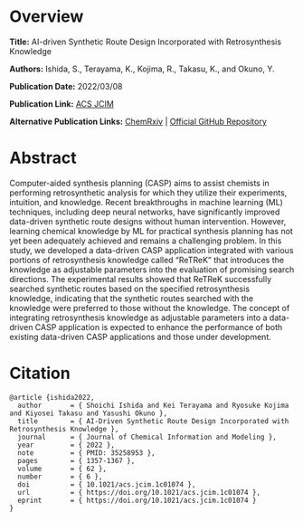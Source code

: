 # Overview
**Title:**
AI-driven Synthetic Route Design Incorporated with Retrosynthesis Knowledge

**Authors:**
Ishida, S., Terayama, K., Kojima, R., Takasu, K., and Okuno, Y.

**Publication Date:**
2022/03/08

**Publication Link:**
[ACS JCIM](https://pubs.acs.org/doi/10.1021/acs.jcim.1c01074)

**Alternative Publication Links:**
[ChemRxiv](https://chemrxiv.org/engage/chemrxiv/article-details/60c75316702a9b171018c2f2) |
[Official GitHub Repository](https://github.com/clinfo/ReTReK)


# Abstract
Computer-aided synthesis planning (CASP) aims to assist chemists in performing retrosynthetic analysis for which they utilize their experiments, intuition, and knowledge. 
Recent breakthroughs in machine learning (ML) techniques, including deep neural networks, have significantly improved data-driven synthetic route designs without human intervention. 
However, learning chemical knowledge by ML for practical synthesis planning has not yet been adequately achieved and remains a challenging problem. 
In this study, we developed a data-driven CASP application integrated with various portions of retrosynthesis knowledge called “ReTReK” that introduces the knowledge as adjustable parameters into the evaluation of promising search directions. 
The experimental results showed that ReTReK successfully searched synthetic routes based on the specified retrosynthesis knowledge, indicating that the synthetic routes searched with the knowledge were preferred to those without the knowledge. 
The concept of integrating retrosynthesis knowledge as adjustable parameters into a data-driven CASP application is expected to enhance the performance of both existing data-driven CASP applications and those under development.


# Citation
```
@article {ishida2022,
  author       = { Shoichi Ishida and Kei Terayama and Ryosuke Kojima and Kiyosei Takasu and Yasushi Okuno },
  title        = { AI-Driven Synthetic Route Design Incorporated with Retrosynthesis Knowledge },
  journal      = { Journal of Chemical Information and Modeling },
  year         = { 2022 },
  note         = { PMID: 35258953 },
  pages        = { 1357-1367 },
  volume       = { 62 },
  number       = { 6 },
  doi          = { 10.1021/acs.jcim.1c01074 },
  url          = { https://doi.org/10.1021/acs.jcim.1c01074 },
  eprint       = { https://doi.org/10.1021/acs.jcim.1c01074 }
}
```
